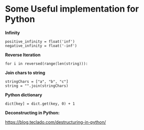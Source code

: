 <h1>Some Useful implementation for Python</h1>

**Infinity**
```
positive_infinity = float('inf')
negative_infinity = float('-inf')
```

**Reverse Iteration**

	for i in reversed(range(len(string))):
	
**Join chars to string**

	stringChars = ["a", "b", "c"]
	string = "".join(stringChars)

**Python dictionary**

	dict[key] = dict.get(key, 0) + 1
	
**Deconstructing in Python:**

 https://blog.teclado.com/destructuring-in-python/

